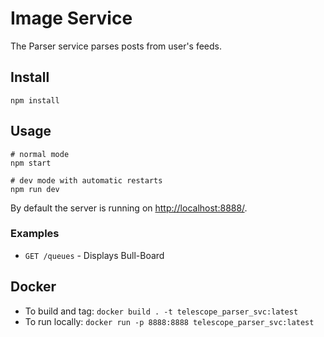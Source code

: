 # Image Service

The Parser service parses posts from user's feeds.

## Install

```
npm install
```

## Usage

```
# normal mode
npm start

# dev mode with automatic restarts
npm run dev
```

By default the server is running on <http://localhost:8888/>.

### Examples

- `GET /queues` - Displays Bull-Board

## Docker

- To build and tag: `docker build . -t telescope_parser_svc:latest`
- To run locally: `docker run -p 8888:8888 telescope_parser_svc:latest`
